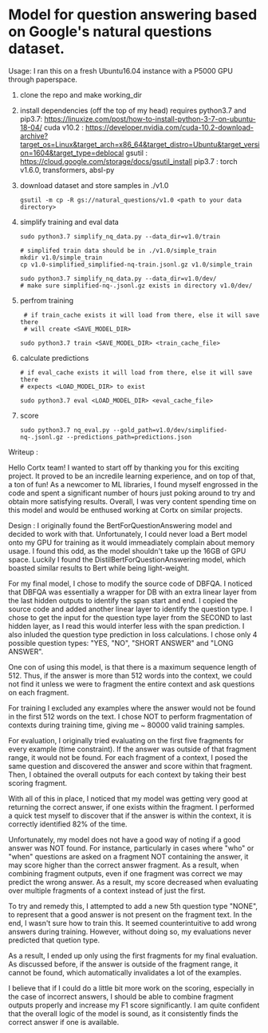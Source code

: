 # Model for question answering based on Google's natural questions dataset.

Usage: I ran this on a fresh Ubuntu16.04 instance with a P5000 GPU through paperspace.

1) clone the repo and make working_dir
2) install dependencies (off the top of my head)
	requires python3.7 and pip3.7: https://linuxize.com/post/how-to-install-python-3-7-on-ubuntu-18-04/
	cuda v10.2 : https://developer.nvidia.com/cuda-10.2-download-archive?target_os=Linux&target_arch=x86_64&target_distro=Ubuntu&target_version=1604&target_type=deblocal
	gsutil : https://cloud.google.com/storage/docs/gsutil_install
	pip3.7 : torch v1.6.0, transformers, absl-py



3) download dataset and store samples in ./v1.0

	```
	gsutil -m cp -R gs://natural_questions/v1.0 <path to your data directory>
	```
4) simplify training and eval data
	
	```
	sudo python3.7 simplify_nq_data.py --data_dir=v1.0/train
	
	# simplifed train data should be in ./v1.0/simple_train 
	mkdir v1.0/simple_train
	cp v1.0-simplified_simplified-nq-train.jsonl.gz v1.0/simple_train

	sudo python3.7 simplify_nq_data.py --data_dir=v1.0/dev/
	# make sure simplified-nq-.jsonl.gz exists in directory v1.0/dev/ 
	```

5) perfrom training
	
	```
	 # if train_cache exists it will load from there, else it will save there
	 # will create <SAVE_MODEL_DIR> 
	 
	sudo python3.7 train <SAVE_MODEL_DIR> <train_cache_file>
	```
6) calculate predictions
	
	```
	# if eval_cache exists it will load from there, else it will save there
	# expects <LOAD_MODEL_DIR> to exist 
	
	sudo python3.7 eval <LOAD_MODEL_DIR> <eval_cache_file>
	```
7) score
	
	```
	sudo python3.7 nq_eval.py --gold_path=v1.0/dev/simplified-nq-.jsonl.gz --predictions_path=predictions.json
	```

Writeup :

Hello Cortx team! I wanted to start off by thanking you for this exciting project. It proved to be an incredile learning experience, and on top of that, a ton of fun! As a newcomer to ML libraries, I found myself engrossed in the code and spent a significant number of hours just poking around to try and obtain more satisfying results. Overall, I was very content spending time on this model and would be enthused working at Cortx on similar projects.

Design : 
I originally found the BertForQuestionAnswering model and decided to work with that. Unfortunately, I could never load a Bert model onto my GPU for training as it would immeadiately complain about memory usage. I found this odd, as the model shouldn't take up the 16GB of GPU space. Luckily I found the DistilBertForQuestionAnswering model, which boasted similar results to Bert while being light-weight. 

For my final model, I chose to modify the source code of DBFQA. I noticed that DBFQA was essentially a wrapper for DB with an extra linear layer from the last hidden outputs to identify the span start and end. I copied the source code and added another linear layer to identify the question type. I chose to get the input for the question type layer from the SECOND to last hidden layer, as I read this would interfer less with the span prediction. I also inluded the question type prediction in loss calculations. I chose only 4 possible question types: "YES, "NO", "SHORT ANSWER" and "LONG ANSWER".

One con of using this model, is that there is a maximum sequence length of 512. Thus, if the answer is more than 512 words into the context, we could not find it unless we were to fragment the entire context and ask questions on each fragment. 

For training I excluded any examples where the answer would not be found in the first 512 words on the text. I chose NOT to perform fragmentation of contexts during training time, giving me ~ 80000 valid training samples.

For evaluation, I originally tried evaluating on the first five fragments for every example (time constraint). If the answer was outside of that fragment range, it would not be found. For each fragment of a context, I posed the same question and discovered the answer and score within that fragment. Then, I obtained the overall outputs for each context by taking their best scoring fragment.

With all of this in place, I noticed that my model was getting very good at returning the correct answer, if one exists within the fragment. I performed a quick test myself to discover that if the answer is within the context, it is correctly identified 82% of the time. 

Unfortunately, my model does not have a good way of noting if a good answer was NOT found. For instance, particularly in cases where "who" or "when" questions are asked on a fragment NOT containing the answer, it may score higher than the correct answer fragment. As a result, when combining fragment outputs, even if one fragment was correct we may predict the wrong answer. As a result, my score decreased when evaluating over multiple fragments of a context instead of just the first.

To try and remedy this, I attempted to add a new 5th question type "NONE", to represent that a good answer is not present on the fragment text. In the end, I wasn't sure how to train this. It seemed counterintuitive to add wrong answers during training. However, without doing so, my evaluations never predicted that quetion type.

As a result, I ended up only using the first fragments for my final evaluation. As discussed before, if the answer is outside of the fragment range, it cannot be found, which automatically invalidates a lot of the examples. 

I believe that if I could do a little bit more work on the scoring, especially in the case of incorrect answers, I should be able to combine fragment outputs properly and increase my F1 score significantly. I am quite confident that the overall logic of the model is sound, as it consistently finds the correct answer if one is available. 